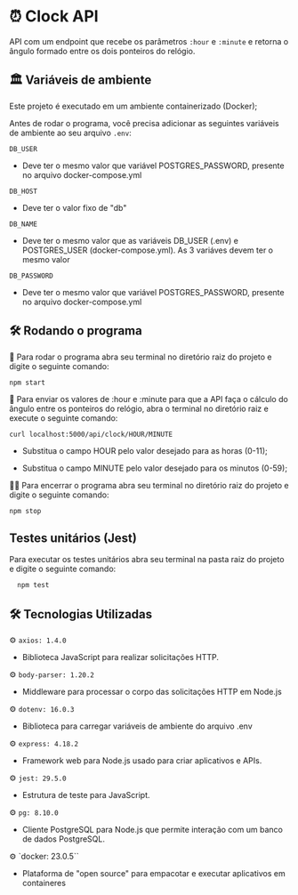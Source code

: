 
# ⏰ Clock API 


API com um endpoint que recebe os parâmetros `:hour` e `:minute` e retorna o ângulo formado entre os dois ponteiros do relógio.
## 🏛 Variáveis de ambiente

Este projeto é executado em um ambiente containerizado (Docker);

Antes de rodar o programa, você precisa adicionar as seguintes variáveis de ambiente ao seu arquivo `.env`:


`DB_USER`
- Deve ter o mesmo valor que variável POSTGRES_PASSWORD, presente no arquivo docker-compose.yml

`DB_HOST` 
- Deve ter o valor fixo de "db"

`DB_NAME` 
- Deve ter o mesmo valor que as variáveis DB_USER (.env) e POSTGRES_USER (docker-compose.yml). As 3 variáves devem ter o mesmo valor

`DB_PASSWORD` 
- Deve ter o mesmo valor que variável POSTGRES_PASSWORD, presente no arquivo docker-compose.yml

 





## 🛠 Rodando o programa


🚀 Para rodar o programa abra seu terminal no diretório raiz do projeto e digite o seguinte comando:

`npm start`



🚀 Para enviar os valores de :hour e :minute para que a API faça o cálculo do ângulo entre os ponteiros do relógio, abra o terminal no diretório raiz e execute o seguinte comando:

` curl localhost:5000/api/clock/HOUR/MINUTE `   

- Substitua o campo HOUR pelo valor desejado para as horas (0-11);

- Substitua o campo MINUTE pelo valor desejado para os minutos (0-59);


🖐🏼 Para encerrar o programa abra seu terminal no diretório raiz do projeto e digite o seguinte comando:


`npm stop`

## Testes unitários (Jest)

Para executar os testes unitários abra seu terminal na pasta raiz do projeto e digite o seguinte comando: 

```bash
  npm test
```


## 🛠  Tecnologias Utilizadas

⚙️ `axios: 1.4.0`

- Biblioteca JavaScript para realizar solicitações HTTP.

⚙️  `body-parser: 1.20.2`
- Middleware para processar o corpo das solicitações HTTP em Node.js

⚙️  `dotenv: 16.0.3`
- Biblioteca para carregar variáveis de ambiente do arquivo .env

⚙️ `express: 4.18.2`
- Framework web para Node.js usado para criar aplicativos e APIs.

⚙️ `jest: 29.5.0`
- Estrutura de teste para JavaScript.

⚙️ `pg: 8.10.0`
- Cliente PostgreSQL para Node.js que permite interação com um banco de dados PostgreSQL.

⚙️ `docker: 23.0.5``

- Plataforma de "open source" para empacotar e executar aplicativos em containeres
    
     

    
